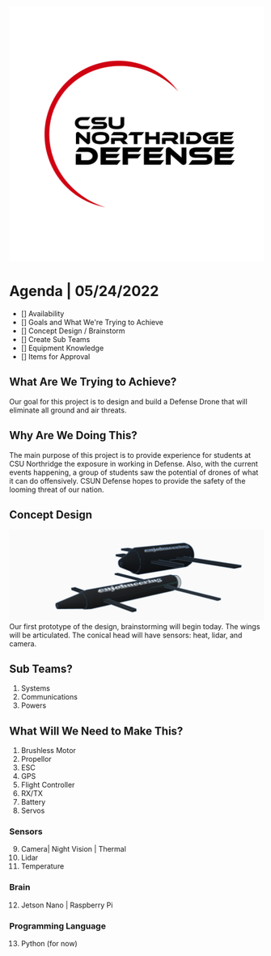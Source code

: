 ![CSUN Defense](/imgs/csundefense.png)
# Agenda | 05/24/2022
- [] Availability
- [] Goals and What We're Trying to Achieve
- [] Concept Design / Brainstorm
- [] Create Sub Teams
- [] Equipment Knowledge
- [] Items for Approval



## What Are We Trying to Achieve?
Our goal for this project is to design and build a Defense Drone that will eliminate all ground and air threats.

## Why Are We Doing This?
The main purpose of this project is to provide experience for students at CSU Northridge the exposure in working in Defense. 
Also, with the current events happening, a group of students saw the potential of drones of what it can do offensively. CSUN Defense hopes to provide the safety of the looming threat of our nation.

## Concept Design
![CSUN Defense](/CSUNDefense/imgs/firstDesign.png)
Our first prototype of the design, brainstorming will begin today.
The wings will be articulated.
The conical head will have sensors: heat, lidar, and camera.

## Sub Teams?
1. Systems
2. Communications
3. Powers

## What Will We Need to Make This?


1. Brushless Motor
2. Propellor
3. ESC
4. GPS
5. Flight Controller
6. RX/TX 
7. Battery
8. Servos

### Sensors
9. Camera| Night Vision | Thermal 
10. Lidar
11. Temperature

### Brain
12. Jetson Nano | Raspberry Pi

### Programming Language
13. Python (for now)
